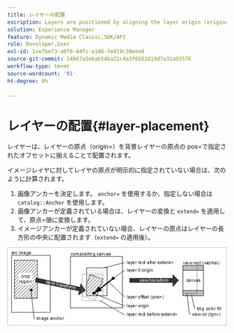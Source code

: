 ```yaml
---
title: レイヤーの配置
escription: Layers are positioned by aligning the layer origin (origin=) with the background layer origin at an offset specified by pos=.
solution: Experience Manager
feature: Dynamic Media Classic,SDK/API
role: Developer,User
exl-id: 1ce7bef3-a0f8-44fc-a146-7e819c30eee8
source-git-commit: 24667a5ebab54ba22c4a3f6b52d19d7a31a93576
workflow-type: tm+mt
source-wordcount: '91'
ht-degree: 0%

---
```


# レイヤーの配置{#layer-placement}

レイヤーは、レイヤーの原点（origin=）を背景レイヤーの原点の pos=で指定されたオフセットに揃えることで配置されます。

イメージレイヤに対してレイヤの原点が明示的に指定されていない場合は、次のように計算されます。

1. 画像アンカーを決定します。 `anchor=` を使用するか、指定しない場合は `catalog::Anchor` を使用します。
1. 画像アンカーが定義されている場合は、レイヤーの変換と `extend=` を適用して、原点=値に変換します。
1. イメージアンカーが定義されていない場合、レイヤーの原点はレイヤーの長方形の中央に配置されます（`extend=` の適用後）。

![&#x200B; レイヤーの配置画像 &#x200B;](assets/layerplacement.png)
